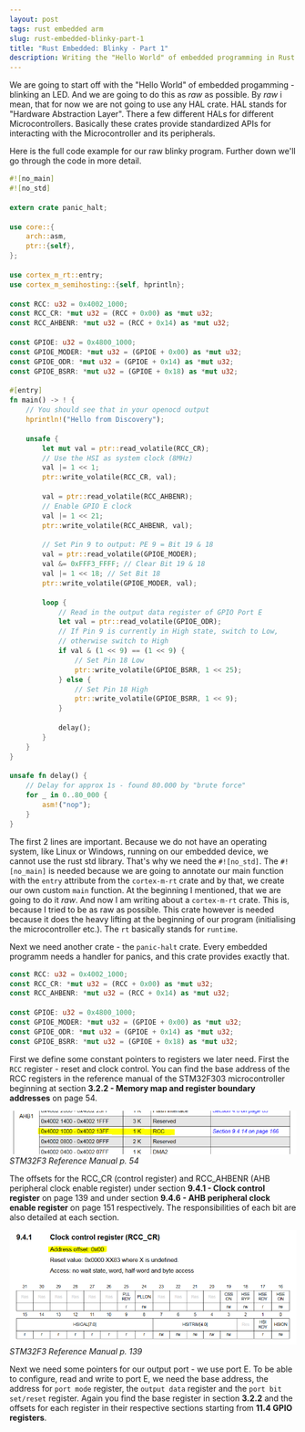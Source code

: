 ```yaml
---
layout: post
tags: rust embedded arm
slug: rust-embedded-blinky-part-1
title: "Rust Embedded: Blinky - Part 1"
description: Writing the "Hello World" of embedded programming in Rust.
---
```


We are going to start off with the "Hello World" of embedded progamming - blinking an LED. And we are going to do this as *raw* as possible. By *raw* i mean, that for now we are not going to use any HAL crate. HAL stands for "Hardware Abstraction Layer". There a few different HALs for different Microcontrollers. Basically these crates provide standardized APIs for interacting with the Microcontroller and its peripherals.

Here is the full code example for our raw blinky program. Further down we'll go through the code in more detail.

```rust
#![no_main]
#![no_std]

extern crate panic_halt;

use core::{
    arch::asm,
    ptr::{self},
};

use cortex_m_rt::entry;
use cortex_m_semihosting::{self, hprintln};

const RCC: u32 = 0x4002_1000;
const RCC_CR: *mut u32 = (RCC + 0x00) as *mut u32;
const RCC_AHBENR: *mut u32 = (RCC + 0x14) as *mut u32;

const GPIOE: u32 = 0x4800_1000;
const GPIOE_MODER: *mut u32 = (GPIOE + 0x00) as *mut u32;
const GPIOE_ODR: *mut u32 = (GPIOE + 0x14) as *mut u32;
const GPIOE_BSRR: *mut u32 = (GPIOE + 0x18) as *mut u32;

#[entry]
fn main() -> ! {
    // You should see that in your openocd output
    hprintln!("Hello from Discovery");

    unsafe {
        let mut val = ptr::read_volatile(RCC_CR);
        // Use the HSI as system clock (8MHz)
        val |= 1 << 1;
        ptr::write_volatile(RCC_CR, val);

        val = ptr::read_volatile(RCC_AHBENR);
        // Enable GPIO E clock
        val |= 1 << 21;
        ptr::write_volatile(RCC_AHBENR, val);

        // Set Pin 9 to output: PE 9 = Bit 19 & 18
        val = ptr::read_volatile(GPIOE_MODER);
        val &= 0xFFF3_FFFF; // Clear Bit 19 & 18
        val |= 1 << 18; // Set Bit 18
        ptr::write_volatile(GPIOE_MODER, val);

        loop {
            // Read in the output data register of GPIO Port E
            let val = ptr::read_volatile(GPIOE_ODR);
            // If Pin 9 is currently in High state, switch to Low, 
            // otherwise switch to High
            if val & (1 << 9) == (1 << 9) {
                // Set Pin 18 Low
                ptr::write_volatile(GPIOE_BSRR, 1 << 25);
            } else {
                // Set Pin 18 High
                ptr::write_volatile(GPIOE_BSRR, 1 << 9);
            }

            delay();
        }
    }
}

unsafe fn delay() {
    // Delay for approx 1s - found 80.000 by "brute force"
    for _ in 0..80_000 {
        asm!("nop");
    }
}
```

The first 2 lines are important. Because we do not have an operating system, like Linux or Windows, running on our embedded device, we cannot use the rust std library. That's why we need the `#![no_std]`. The `#![no_main]` is needed because we are going to annotate our main function with the `entry` attribute from the `cortex-m-rt` crate and by that, we create our own custom `main` function. At the beginning I mentioned, that we are going to do it *raw*. And now I am writing about a `cortex-m-rt` crate. This is, because I tried to be as raw as possible. This crate however is needed because it does the heavy lifting at the beginning of our program (initialising the microcontroller etc.). The `rt` basically stands for `runtime`.

Next we need another crate - the `panic-halt` crate. Every embedded programm needs a handler for panics, and this crate provides exactly that.

```rust
const RCC: u32 = 0x4002_1000;
const RCC_CR: *mut u32 = (RCC + 0x00) as *mut u32;
const RCC_AHBENR: *mut u32 = (RCC + 0x14) as *mut u32;

const GPIOE: u32 = 0x4800_1000;
const GPIOE_MODER: *mut u32 = (GPIOE + 0x00) as *mut u32;
const GPIOE_ODR: *mut u32 = (GPIOE + 0x14) as *mut u32;
const GPIOE_BSRR: *mut u32 = (GPIOE + 0x18) as *mut u32;
```

First we define some constant pointers to registers we later need. First the `RCC` register - reset and clock control. You can find the base address of the RCC registers in the reference manual of the STM32F303 microcontroller beginning at section **3.2.2 - Memory map and register boundary addresses** on page 54.

![RCC screenshot of register address map](/assets/images/posts/re-part-1/stm32f3_rcc.png)
*STM32F3 Reference Manual p. 54*

The offsets for the RCC_CR (control register) and RCC_AHBENR (AHB peripheral clock enable register) under section **9.4.1 - Clock control register** on page 139 and under section **9.4.6 - AHB peripheral clock enable register** on page 151 respectively. The responsibilities of each bit are also detailed at each section.

![RCC_CR screenshot of control register details](/assets/images/posts/re-part-1/stm32f3_rcc_cr.png)
*STM32F3 Reference Manual p. 139*

Next we need some pointers for our output port - we use port E. To be able to configure, read and write to port E, we need the base address, the address for `port mode` register, the `output data` register and the `port bit set/reset` register. Again you find the base register in section **3.2.2** and the offsets for each register in their respective sections starting from **11.4 GPIO registers**.